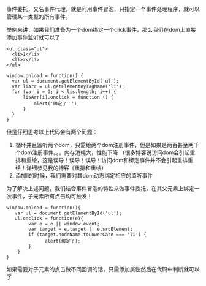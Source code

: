   事件委托，又名事件代理，就是利用事件冒泡，只指定一个事件处理程序，就可以管理某一类型的所有事件。
  
  举例来讲，如果我们准备为一个dom绑定一个click事件，那么我们在dom上直接添加事件监听就可以了：
  
  ```
  <ul class="ul">
    <li>1</li>
    <li>2</li>
  </ul>
  
  ```
  
  ```
  window.onload = function() {
    var ul = document.getElementById('ul');
    var liArr = ul.getElementByTagName('li');
    for (var i = 0; i < lis.length; i++) {
        lisArr[i].onclick = function () {
            alert('绑定了！');
        }
    }
  }
  
  ```
  但是仔细思考以上代码会有两个问题：
  
  1. 循环并且监听两个dom，只需给两个dom注册事件，但是如果是两百甚至两千个dom注册事件。。。内存消耗大，性能下降
  （很多博客说访问dom会引起重排和重绘，这是误导！误导！误导！访问dom和绑定事件并不会引起重排重绘！详细参见我的博客《重排和重绘）
  2. 添加li的时候，我们需要对其dom动态绑定相应的监听事件
  
  为了解决上述问题，我们结合事件冒泡的特性来做事件委托，在其父元素上绑定一次事件，子元素所有点击均可触发！
  
  ```
  window.onload = function(){
     var ul = document.getElementById('ul');
     ul.onclick = function(e){
          var e = e || window.event;
          var target = e.target || e.srcElement;
          if (target.nodeName.toLowerCase === 'li') {
                alert(绑定了);
          }
      }
  }
  ```
  
  如果需要对子元素的点击做不同回调的话，只需添加属性然后在代码中判断就可以了
 
  
  